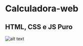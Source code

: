 # Calculadora-web
## HTML, CSS e JS Puro

![alt text]([http://url/to/img.png](https://github.com/LucasFaess/Calculadora-web/blob/master/imgs/Print.png))
